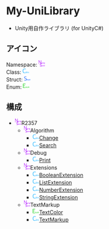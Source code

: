 # My-UniLibrary
- Unity用自作ライブラリ (for UnityC#)

## アイコン
Namespace: <img src="/icons/namespace.png" width="17px">  
Class: <img src="/icons/class.png" width="17px"/>  
Struct: <img src="/icons/struct.png" width="17px"/>  
Enum: <img src="/icons/enum.png" width="17px"/>

## 構成
- <img src="/icons/namespace.png" width="17px">R2357
    - <img src="/icons/namespace.png" width="17px">Algorithm
        - <img src="/icons/class.png" width="17px"/>[Change](/Change.md)
        - <img src="/icons/class.png" width="17px"/>[Search](/doc/Search.md)
    - <img src="/icons/namespace.png" width="17px">Debug
        - <img src="/icons/class.png" width="17px"/>[Print](/doc/Print.md)
    - <img src="/icons/namespace.png" width="17px">Extensions
        - <img src="/icons/class.png" width="17px"/>[BooleanExtension](/doc/BooleanExtension.md)
        - <img src="/icons/class.png" width="17px"/>[ListExtension](/doc/ListExtension.md)
        - <img src="/icons/class.png" width="17px"/>[NumberExtension](/doc/NumberExtension.md)
        - <img src="/icons/class.png" width="17px"/>[StringExtension](/doc/StringExtension.md)
    - <img src="/icons/namespace.png" width="17px">TextMarkup
        - <img src="/icons/enum.png" width="17px"/>[TextColor](/doc/TextColor.md)
        - <img src="/icons/class.png" width="17px"/>[TextMarkup](/doc/TextMarkup.md)
